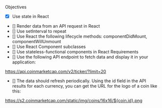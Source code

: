 Objectives
- [X] Use state in React
- [] Render data from an API request in React
- [] Use setInterval to repeat
- [] Use React the following lifecycle methods: componentDidMount, componentWillUnmount
- [] Use React Component subclasses
- [] Use stateless-functional components in React
Requirements
- [] Use the following API endpoint to fetch data and display it in your application:

https://api.coinmarketcap.com/v2/ticker/?limit=20
- [] The data should refresh periodically. Using the id field in the API results for each currency, you can get the URL for the logo of a coin like this:

https://s2.coinmarketcap.com/static/img/coins/16x16/${coin.id}.png